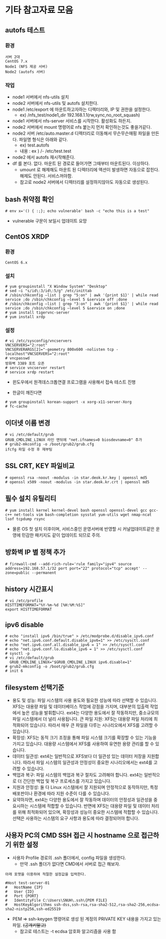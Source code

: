 # 기타 참고자료 모음
## autofs 테스트
### 환경
```
서버 2대
CentOS 7.x
Node1 (NFS 제공 서버)
Node2 (autofs 서버)
```

### 작업
* node1 서버에서 nfs-utils 설치
* node2 서버에서 nfs-utils 및 autofs 설치한다.
* node1 /etc/export 에 마운트하고자하는 디렉터리와, IP 및 권한을 설정한다.
    * ex) /nfs_test/node1_dir 192.168.1.1(rw,sync,no_root_squash)
* node1 서버에서 nfs-server 서비스를 시작한다. 활성화도 하든지.
* node2 서버에서 mount 명령어로 nfs 붙는지 먼저 확인하는것도 좋을거같다.
* node2 서버 /etc/auto.master.d 디렉터리로 이동해서 무슨무슨매핑 파일을 만든다. 파일명 형식은 아래와 같다.
	* ex) test.autofs
	* 내용 : ex ) /- /etc/test.test
* node2 에서 autofs 재시작해준다.
* df 를 본다. 없다. 마운트 된 경로로 들어가면 그때부터 마운트된다. 이상하다.
	* umount 로 해제해도 마운트 된 디렉터리에 액션이 발생하면 자동으로 잡힌다. 해제도 안된다. 서비스꺼야함.
	* 참고로 node2 서버에서 디렉터리를 설정하지않아도 자동으로 생성된다. 

## bash 취약점 확인
```
# env x='() { :;}; echo vulnerable' bash -c "echo this is a test"
```
* vulnerable 구문이 보일시 업데이트 요망

## CentOS XRDP
### 환경
```
CentOS 6.x
```

### 설치
```
# yum groupinstall "X Window System" "Desktop"
# sed –i "s/id\:3/id\:5/g" /etc/inittab
# /sbin/chkconfig —list | grep "5:on" | awk '{print $1}' | while read service ;do /sbin/chkconfig —level 5 &service off ;done
# /sbin/chkconfig —list | grep "3:on" | awk '{print $1}' | while read service ;do /sbin/chkconfig —level 5 &service on ;done
# yum install tigervnc-server
# yum install xrdp
```

### 설정
```
# vi /etc/sysconfig/vncservers
VNCSERVERS="2:root"
VNCSERVERARGS[2]="-geometry 800x600 -nolisten tcp -localhost"VNCSERVERS="2:root"
# vncpasswd
방화벽 3389 포트 오픈
# service vncserver restart
# service xrdp restart
```
* 윈도우에서 원격데스크톱연결 프로그램을 사용해서 접속 테스트 진행

* 한글이 깨진다면
```
# yum groupinstall korean-support -x xorg-x11-server-Xorg
# fc-cache 
```

## 이더넷 이름 변경
```
# vi /etc/default/grub
GRUB_CMDLINE_LINUX 라인 맨뒤에 "net.ifnames=0 biosdevname=0" 추가
# grub2-mkconfig -o /boot/grub2/grub.cfg
ifcfg 파일 수정 후 재부팅
```

## SSL CRT, KEY 파일비교
```
# openssl rsa -noout -modulus -in star.deok.kr.key | openssl md5
# openssl x509 -noout -modulus -in star.deok.kr.crt | openssl md5
```

## 필수 설치 유틸리티
```
# yum install kernel kernel-devel bash openssl openssl-devel gcc gcc-c++ net-tools vim bash-completion sysstat yum-utils wget nmap-ncat lsof tcpdump rsync
```
* 물론 OS 첫 설치 이후이며, 서비스중인 운영서버에 반영할 시 커널업데이트같은 운영에 민감한 패키지도 같이 업데이트 되므로 주의.

## 방화벽 IP 별 정책 추가
```
# firewall-cmd --add-rich-rule='rule family="ipv4" source address=192.168.57.1/32 port port="22" protocol="tcp" accept' --zone=public --permanent
```

## history 시간표시
```
# vi /etc/profile
HISTTIMEFORMAT="%Y-%m-%d [%H:%M:%S]"
export HISTTIMEFORMAT
```

## ipv6 disable
```
# echo "install ipv6 /bin/true" > /etc/modprobe.d/disable_ipv6.conf
# echo "net.ipv6.conf.default.disable_ipv6=1" >> /etc/sysctl.conf
# echo "net.ipv6.conf.all.disable_ipv6 = 1" >> /etc/sysctl.conf
# echo "net.ipv6.conf.lo.disable_ipv6 = 1" >> /etc/sysctl.conf
# sysctl -p
# vi /etc/default/grub
  GRUB_CMDLINE_LINUX="$GRUB_CMDLINE_LINUX ipv6.disable=1"
# grub2-mkconfig -o /boot/grub2/grub.cfg
# init 6
```

## filesystem 선택기준
* 용도 및 성능: 파일 시스템의 사용 용도와 필요한 성능에 따라 선택할 수 있습니다. XFS는 대용량 파일 및 데이터베이스 작업에 강점을 가지며, 대부분의 입출력 작업에서 높은 성능을 발휘합니다. ext4는 다양한 용도에서 잘 작동하지만, 중소규모의 파일 시스템에서 더 널리 사용됩니다.
큰 파일 지원: XFS는 대용량 파일 처리에 최적화되어 있습니다. 따라서 매우 큰 파일을 다루는 시나리오에서 XFS를 고려할 수 있습니다.
* 확장성: XFS는 동적 크기 조정을 통해 파일 시스템 크기를 확장할 수 있는 기능을 가지고 있습니다. 대용량 시스템에서 XFS를 사용하여 유연한 용량 관리를 할 수 있습니다.
* 데이터 일관성: ext4는 일반적으로 XFS보다 더 일관성 있는 데이터 저장을 지원합니다. 따라서 파일 시스템의 일관성과 안정성이 중요한 시나리오에서는 ext4를 고려할 수 있습니다.
* 백업과 복구: 파일 시스템의 백업과 복구 절차도 고려해야 합니다. ext4는 일반적으로 더 간단한 백업 및 복구 프로세스를 가지고 있습니다.
* 지원과 안정성: 둘 다 Linux 시스템에서 잘 지원되며 안정적으로 동작하지만, 특정 배포판이나 환경에 따라 지원 수준이 다를 수 있습니다.
* 요약하자면, ext4는 다양한 용도에서 잘 작동하며 데이터의 안정성과 일관성을 중요시하는 시스템에 적합할 수 있습니다. 반면에 XFS는 대용량 파일 및 데이터 처리를 위해 최적화되어 있으며, 확장성과 성능이 중요한 시스템에 적합할 수 있습니다. 선택은 사용하는 시스템의 요구 사항과 용도에 따라 결정되어야 합니다.

## 사용자 PC의 CMD SSH 접근 시 hostname 으로 접근하기 위한 설정
* 사용자 Profile 경로의 .ssh 폴더에서, config 파일을 생성한다.
	* 만약 .ssh 폴더가 없다면 CMD에서 서버로 접근 해보자.
```
아래 포맷을 이용하여 적절한 설정값을 입력한다.

#Host test-server-01
#	HostName {IP}
#	User {ID}
#	Port {PORT}
#	IdentityFile C:\Users\SNUH\.ssh\{PEM FILE}
#	HostKeyAlgorithms ssh-dss,ssh-rsa,rsa-sha2-512,rsa-sha2-256,ecdsa-sha2-nistp256,ssh-ed25519
```
* PEM => ssh-keygen 명령어로 생성 된 계정의 PRIVATE KEY 내용을 가지고 있는 파일. ~~(공개키말고)~~ 
	* 참고로 테스트는 -t ecdsa 암호화 알고리즘을 사용 함